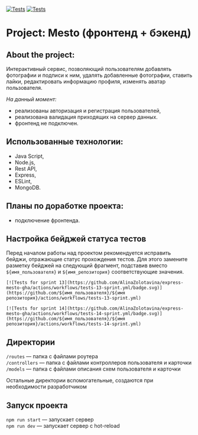 [![Tests](https://github.com/yandex-praktikum/express-mesto-gha/actions/workflows/tests-13-sprint.yml/badge.svg)](https://github.com/yandex-praktikum/express-mesto-gha/actions/workflows/tests-13-sprint.yml) [![Tests](https://github.com/yandex-praktikum/express-mesto-gha/actions/workflows/tests-14-sprint.yml/badge.svg)](https://github.com/yandex-praktikum/express-mesto-gha/actions/workflows/tests-14-sprint.yml)
# Project: Mesto (фронтенд + бэкенд)
## About the project:
Интерактивный сервис, позволяющий пользователям добавлять фотографии и подписи к ним, удалять добавленные фотографии, ставить лайки, редактировать информацию профиля, изменять аватар пользователя.

*На данный момент:*
- реализованы авторизация и регистрация пользователей,
- реализована валидация приходящих на сервер данных.
- фронтенд не подключен.

## Использованные технологии:
- Java Script,
- Node.js,
- Rest API,
- Express,
- ESLint,
- MongoDB.

## Планы по доработке проекта:
- подключение фронтенда.

## Настройка бейджей статуса тестов
Перед началом работы над проектом рекомендуется исправить бейджи, отражающие статус прохождения тестов.
Для этого замените разметку бейджей на следующий фрагмент, подставив вместо `${имя_пользователя}` и `${имя_репозитория}` соответствующие значения.

```
[![Tests for sprint 13](https://github.com/AlinaZolotavina/express-mesto-gha/actions/workflows/tests-13-sprint.yml/badge.svg)](https://github.com/${имя_пользователя}/${имя репозитория}/actions/workflows/tests-13-sprint.yml) 

[![Tests for sprint 14](https://github.com/AlinaZolotavina/express-mesto-gha/actions/workflows/tests-14-sprint.yml/badge.svg)](https://github.com/${имя_пользователя}/${имя репозитория}/actions/workflows/tests-14-sprint.yml)
```


## Директории

`/routes` — папка с файлами роутера  
`/controllers` — папка с файлами контроллеров пользователя и карточки   
`/models` — папка с файлами описания схем пользователя и карточки  
  
Остальные директории вспомогательные, создаются при необходимости разработчиком

## Запуск проекта

`npm run start` — запускает сервер   
`npm run dev` — запускает сервер с hot-reload
